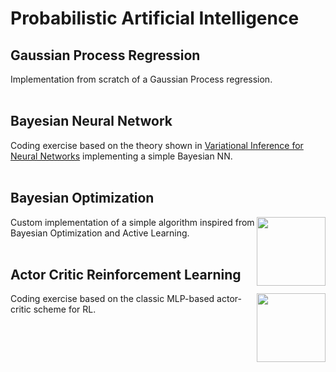 # Probabilistic Artificial Intelligence
## Gaussian Process Regression
Implementation from scratch of a Gaussian Process regression.
<br/><br/>
## Bayesian Neural Network
Coding exercise based on the theory shown in [Variational Inference for Neural Networks](https://www.cs.toronto.edu/~graves/nips_2011.pdf) implementing a simple Bayesian NN.
<br/><br/>
## Bayesian Optimization
<img align="right" height="110" src="https://github.com/riccardodesanti/probabilistic-AI/blob/main/images/BO_1.png"></img>
Custom implementation of a simple algorithm inspired from Bayesian Optimization and Active Learning.
<br/><br/>
## Actor Critic Reinforcement Learning
<img align="right" height="110" src="https://github.com/riccardodesanti/probabilistic-AI/blob/main/images/RL_1.png"></img>
Coding exercise based on the classic MLP-based actor-critic scheme for RL.
